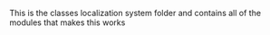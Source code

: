 This is the classes localization system folder and contains all of the modules that makes this works